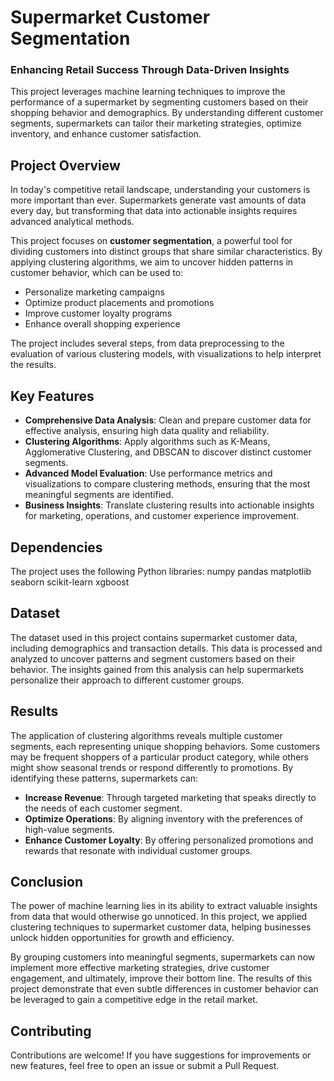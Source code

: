 # Supermarket Customer Segmentation

### Enhancing Retail Success Through Data-Driven Insights

This project leverages machine learning techniques to improve the performance of a supermarket by segmenting customers based on their shopping behavior and demographics. By understanding different customer segments, supermarkets can tailor their marketing strategies, optimize inventory, and enhance customer satisfaction.

## Project Overview

In today's competitive retail landscape, understanding your customers is more important than ever. Supermarkets generate vast amounts of data every day, but transforming that data into actionable insights requires advanced analytical methods.

This project focuses on **customer segmentation**, a powerful tool for dividing customers into distinct groups that share similar characteristics. By applying clustering algorithms, we aim to uncover hidden patterns in customer behavior, which can be used to:

- Personalize marketing campaigns
- Optimize product placements and promotions
- Improve customer loyalty programs
- Enhance overall shopping experience

The project includes several steps, from data preprocessing to the evaluation of various clustering models, with visualizations to help interpret the results.

## Key Features

- **Comprehensive Data Analysis**: Clean and prepare customer data for effective analysis, ensuring high data quality and reliability.
- **Clustering Algorithms**: Apply algorithms such as K-Means, Agglomerative Clustering, and DBSCAN to discover distinct customer segments.
- **Advanced Model Evaluation**: Use performance metrics and visualizations to compare clustering methods, ensuring that the most meaningful segments are identified.
- **Business Insights**: Translate clustering results into actionable insights for marketing, operations, and customer experience improvement.

## Dependencies

The project uses the following Python libraries:
numpy
pandas
matplotlib
seaborn
scikit-learn
xgboost

## Dataset

The dataset used in this project contains supermarket customer data, including demographics and transaction details. This data is processed and analyzed to uncover patterns and segment customers based on their behavior. The insights gained from this analysis can help supermarkets personalize their approach to different customer groups.

## Results

The application of clustering algorithms reveals multiple customer segments, each representing unique shopping behaviors. Some customers may be frequent shoppers of a particular product category, while others might show seasonal trends or respond differently to promotions. By identifying these patterns, supermarkets can:

- **Increase Revenue**: Through targeted marketing that speaks directly to the needs of each customer segment.
- **Optimize Operations**: By aligning inventory with the preferences of high-value segments.
- **Enhance Customer Loyalty**: By offering personalized promotions and rewards that resonate with individual customer groups.

## Conclusion

The power of machine learning lies in its ability to extract valuable insights from data that would otherwise go unnoticed. In this project, we applied clustering techniques to supermarket customer data, helping businesses unlock hidden opportunities for growth and efficiency.

By grouping customers into meaningful segments, supermarkets can now implement more effective marketing strategies, drive customer engagement, and ultimately, improve their bottom line. The results of this project demonstrate that even subtle differences in customer behavior can be leveraged to gain a competitive edge in the retail market.

## Contributing

Contributions are welcome! If you have suggestions for improvements or new features, feel free to open an issue or submit a Pull Request.
